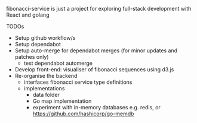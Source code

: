 fibonacci-service
is just a project for exploring full-stack development with React and golang

TODOs
- Setup github workflow/s
- Setup dependabot
- Setup auto-merge for dependabot merges (for minor updates and patches only)
  - test dependabot automerge
- Develop front-end: visualiser of fibonacci sequences using d3.js
- Re-organise the backend
  - interfaces
    fibonacci service type definitions
  - implementations
    - data folder
    - Go map implementation
    - experiment with in-memory databases e.g. redis, or https://github.com/hashicorp/go-memdb